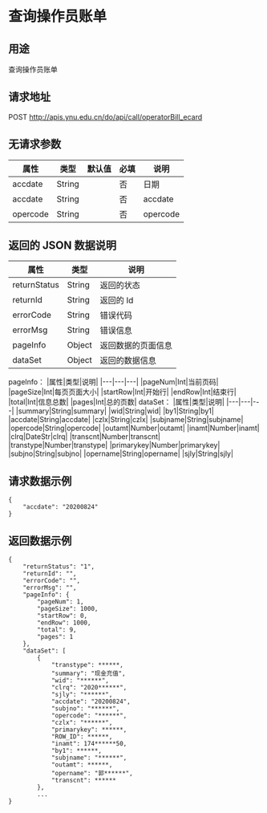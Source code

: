 # 查询操作员账单

## 用途

查询操作员账单

## 请求地址

POST http://apis.ynu.edu.cn/do/api/call/operatorBill_ecard

## 无请求参数

| 属性  | 类型   | 默认值 | 必填 | 说明       |
| ----- | ------ | ------ | ---- | ---------- |
|accdate|String||否|日期|
|accdate|String||否|accdate|
|opercode|String||否|opercode|

## 返回的 JSON 数据说明

| 属性         | 类型   | 说明               |
| ------------ | ------ | ------------------ |
| returnStatus | String | 返回的状态         |
| returnId     | String | 返回的 Id          |
| errorCode    | String | 错误代码           |
| errorMsg     | String | 错误信息           |
| pageInfo     | Object | 返回数据的页面信息 |
| dataSet      | Object | 返回的数据信息     |

pageInfo：
|属性|类型|说明|
|---|---|---|
|pageNum|Int|当前页码|
|pageSize|Int|每页页面大小|
|startRow|Int|开始行|
|endRow|Int|结束行|
|total|Int|信息总数|
|pages|Int|总的页数|
dataSet：
|属性|类型|说明|
|---|---|---|
|summary|String|summary|
|wid|String|wid|
|by1|String|by1|
|accdate|String|accdate|
|czlx|String|czlx|
|subjname|String|subjname|
|opercode|String|opercode|
|outamt|Number|outamt|
|inamt|Number|inamt|
|clrq|DateStr|clrq|
|transcnt|Number|transcnt|
|transtype|Number|transtype|
|primarykey|Number|primarykey|
|subjno|String|subjno|
|opername|String|opername|
|sjly|String|sjly|
## 请求数据示例

```
{ 
    "accdate": "20200824"
}
```

## 返回数据示例

```
{
    "returnStatus": "1",
    "returnId": "",
    "errorCode": "",
    "errorMsg": "",
    "pageInfo": {
        "pageNum": 1,
        "pageSize": 1000,
        "startRow": 0,
        "endRow": 1000,
        "total": 9,
        "pages": 1
    },
    "dataSet": [
        {
            "transtype": ******,
            "summary": "现金充值",
            "wid": "******",
            "clrq": "2020******",
            "sjly": "******",
            "accdate": "20200824",
            "subjno": "******",
            "opercode": "******",
            "czlx": "******",
            "primarykey": ******,
            "ROW_ID": ******,
            "inamt": 174******50,
            "by1": ******,
            "subjname": "******",
            "outamt": ******,
            "opername": "郭******",
            "transcnt": ******
        },
        ...
}
```

